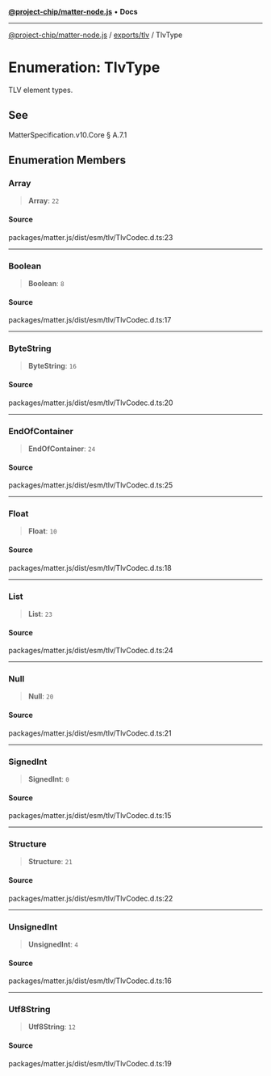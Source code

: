 [**@project-chip/matter-node.js**](../../../README.md) • **Docs**

***

[@project-chip/matter-node.js](../../../modules.md) / [exports/tlv](../README.md) / TlvType

# Enumeration: TlvType

TLV element types.

## See

MatterSpecification.v10.Core § A.7.1

## Enumeration Members

### Array

> **Array**: `22`

#### Source

packages/matter.js/dist/esm/tlv/TlvCodec.d.ts:23

***

### Boolean

> **Boolean**: `8`

#### Source

packages/matter.js/dist/esm/tlv/TlvCodec.d.ts:17

***

### ByteString

> **ByteString**: `16`

#### Source

packages/matter.js/dist/esm/tlv/TlvCodec.d.ts:20

***

### EndOfContainer

> **EndOfContainer**: `24`

#### Source

packages/matter.js/dist/esm/tlv/TlvCodec.d.ts:25

***

### Float

> **Float**: `10`

#### Source

packages/matter.js/dist/esm/tlv/TlvCodec.d.ts:18

***

### List

> **List**: `23`

#### Source

packages/matter.js/dist/esm/tlv/TlvCodec.d.ts:24

***

### Null

> **Null**: `20`

#### Source

packages/matter.js/dist/esm/tlv/TlvCodec.d.ts:21

***

### SignedInt

> **SignedInt**: `0`

#### Source

packages/matter.js/dist/esm/tlv/TlvCodec.d.ts:15

***

### Structure

> **Structure**: `21`

#### Source

packages/matter.js/dist/esm/tlv/TlvCodec.d.ts:22

***

### UnsignedInt

> **UnsignedInt**: `4`

#### Source

packages/matter.js/dist/esm/tlv/TlvCodec.d.ts:16

***

### Utf8String

> **Utf8String**: `12`

#### Source

packages/matter.js/dist/esm/tlv/TlvCodec.d.ts:19

